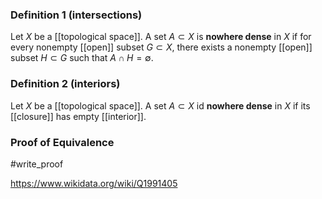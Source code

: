 ### Definition 1 (intersections)
Let $X$ be a [[topological space]]. A set $A\subset X$ is **nowhere dense** in $X$ if for every nonempty [[open]] subset $G\subset X$, there exists a nonempty [[open]] subset $H\subset G$ such that $A\cap H=\emptyset$.
### Definition 2 (interiors)
Let $X$ be a [[topological space]]. A set $A\subset X$ id **nowhere dense** in $X$ if its [[closure]] has empty [[interior]].
### Proof of Equivalence
#write_proof 

https://www.wikidata.org/wiki/Q1991405